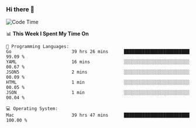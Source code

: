 ### Hi there 👋

<!--
**CrazyCollin/crazycollin** is a ✨ _special_ ✨ repository because its `README.md` (this file) appears on your GitHub profile.

Here are some ideas to get you started:

- 🔭 I’m currently working on ...
- 🌱 I’m currently learning ...
- 👯 I’m looking to collaborate on ...
- 🤔 I’m looking for help with ...
- 💬 Ask me about ...
- 📫 How to reach me: ...
- 😄 Pronouns: ...
- ⚡ Fun fact: ...
-->

<!--START_SECTION:waka-->
![Code Time](http://img.shields.io/badge/Code%20Time-4%2C288%20hrs%208%20mins-blue)

📊 **This Week I Spent My Time On** 

```text
💬 Programming Languages: 
Go                       39 hrs 26 mins      █████████████████████████   99.09 % 
YAML                     16 mins             ░░░░░░░░░░░░░░░░░░░░░░░░░   00.67 % 
JSON5                    2 mins              ░░░░░░░░░░░░░░░░░░░░░░░░░   00.09 % 
HTML                     1 min               ░░░░░░░░░░░░░░░░░░░░░░░░░   00.05 % 
JSON                     1 min               ░░░░░░░░░░░░░░░░░░░░░░░░░   00.04 % 

💻 Operating System: 
Mac                      39 hrs 47 mins      █████████████████████████   100.00 % 
```


<!--END_SECTION:waka-->
